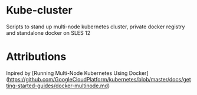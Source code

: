 # Kube-cluster
Scripts to stand up multi-node kubernetes cluster, private docker registry and standalone docker on SLES 12

# Attributions
Inpired by [Running Multi-Node Kubernetes Using Docker] (https://github.com/GoogleCloudPlatform/kubernetes/blob/master/docs/getting-started-guides/docker-multinode.md)
